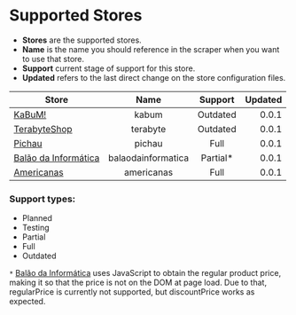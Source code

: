# Supported Stores

- **Stores** are the supported stores.
- **Name** is the name you should reference in the scraper when you want to use that store.
- **Support** current stage of support for this store.
- **Updated** refers to the last direct change on the store configuration files.

| Store                                                         | Name           			| Support       	 | Updated  |
| ------------------------------------------------------------- |:-------------------:|:----------------:| --------:|
| [KaBuM!](http://www.kabum.com.br/)        										| kabum          			| Outdated         |    0.0.1 |
| [TerabyteShop](http://www.terabyteshop.com.br/)              	| terabyte       			| Outdated         |    0.0.1 |
| [Pichau](http://www.pichau.com.br/)	                  				| pichau         			| Full	           |    0.0.1 |
| [Balão da Informática](http://www.balaodainformatica.com.br/)	| balaodainformatica  | Partial*       	 |    0.0.1 |
| [Americanas](http://www.americanas.com.br/)	                  | americanas         	| Full	           |    0.0.1 |

### Support types:
- Planned
- Testing
- Partial
- Full
- Outdated

`*` [Balão da Informática](http://www.balaodainformatica.com.br/) uses JavaScript to obtain the regular product price, making it so that the price is not on the DOM at page load. Due to that, regularPrice is currently not supported, but discountPrice works as expected.
